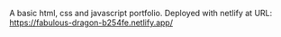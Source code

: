 A basic html, css and javascript portfolio.
Deployed with netlify at URL: https://fabulous-dragon-b254fe.netlify.app/
